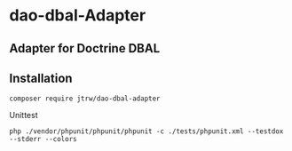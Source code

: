 # dao-dbal-Adapter

## Adapter for Doctrine DBAL

## Installation

```composer require jtrw/dao-dbal-adapter```

Unittest

`php ./vendor/phpunit/phpunit/phpunit -c ./tests/phpunit.xml --testdox --stderr --colors`
